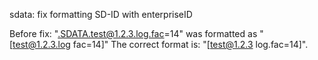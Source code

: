 sdata: fix formatting SD-ID with enterpriseID

Before fix: ".SDATA.test@1.2.3.log.fac=14" was formatted as "[test@1.2.3.log fac=14]"
The correct format is: "[test@1.2.3 log.fac=14]".

